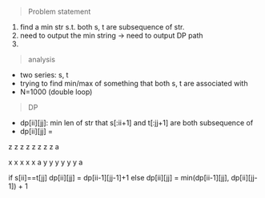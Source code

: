 > Problem statement
1. find a min str s.t. both s, t are subsequence of str.
2. need to output the min string -> need to output DP path
3. 

> analysis
* two series: s, t
* trying to find min/max of something that both s, t are associated with
* N=1000 (double loop)

> DP
* dp[ii][jj]: min len of str that s[:ii+1] and t[:jj+1] are both subsequence of
* dp[ii][jj] = 

z z z z z z z z a

x x x x x a
y y y y y y a


if s[ii]==t[jj]
    dp[ii][jj] = dp[ii-1][jj-1]+1
else
    dp[ii][jj] = min(dp[ii-1][jj], dp[ii][jj-1]) + 1
 
